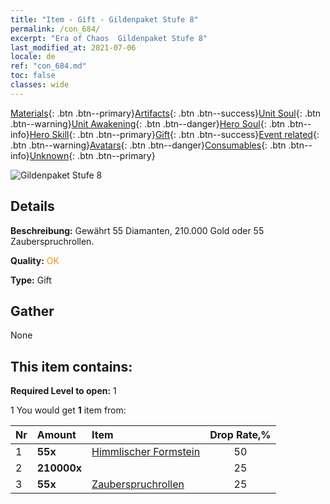 ```yaml
---
title: "Item - Gift - Gildenpaket Stufe 8"
permalink: /con_684/
excerpt: "Era of Chaos  Gildenpaket Stufe 8"
last_modified_at: 2021-07-06
locale: de
ref: "con_684.md"
toc: false
classes: wide
---
```

 [Materials](/ItemsDE/){: .btn .btn--primary}[Artifacts](/ItemsDE/Artifacts/){: .btn .btn--success}[Unit Soul](/ItemsDE/UnitSoul/){: .btn .btn--warning}[Unit Awakening](/ItemsDE/UnitAwakening/){: .btn .btn--danger}[Hero Soul](/ItemsDE/HeroSoul/){: .btn .btn--info}[Hero Skill](/ItemsDE/HeroSkill/){: .btn .btn--primary}[Gift](/ItemsDE/Gift/){: .btn .btn--success}[Event related](/ItemsDE/Events/){: .btn .btn--warning}[Avatars](/ItemsDE/Avatars/){: .btn .btn--danger}[Consumables](/ItemsDE/Consumables/){: .btn .btn--info}[Unknown](/ItemsDE/Unknown/){: .btn .btn--primary}

 ![Gildenpaket Stufe 8](/images/t/i_50002.png)

## Details
 **Beschreibung:** Gewährt 55 Diamanten, 210.000 Gold oder 55 Zauberspruchrollen.

 **Quality:** <span style="color: #FF8C00">OK</span>

 **Type:** Gift

## Gather

  None

## This item contains:

 **Required Level to open:** 1

 1 You would get **1** item  from:

  | Nr | Amount |     Item    | Drop Rate,% |
  |:---|:-------|:------------|:---------:|
  | 1 |  **55x** | [Himmlischer Formstein](/ItemsDE/art_188/) | 50 | 
  | 2 |  **210000x** | <i class="fas fa-coins"/> | 25 | 
  | 3 |  **55x** | [Zauberspruchrollen](/ItemsDE/con_694/) | 25 | 
